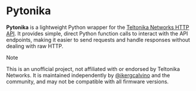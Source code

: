 # Pytonika

**Pytonika** is a lightweight Python wrapper for the [Teltonika Networks HTTP API](https://developers.teltonika-networks.com).
It provides simple, direct Python function calls to interact with the API endpoints, making it easier to send requests and handle responses without dealing with raw HTTP.

> [!NOTE]
> This is an unofficial project, not affiliated with or endorsed by Teltonika Networks.
> It is maintained independently by [@ikergcalvino](https://github.com/ikergcalvino) and the community, and may not be compatible with all firmware versions.
